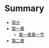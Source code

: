 # Summary

* [简介](README.md)
* [第一章](chapter1.md)
  * [第一章第一节](chapter1/di-yi-zhang-di-yi-jie.md)
* [第二章](1111.md)

